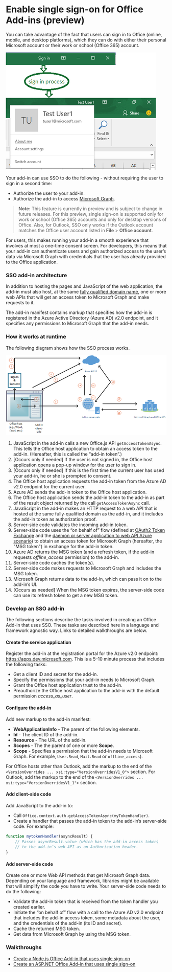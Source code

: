 # Enable single sign-on for Office Add-ins (preview)

You can take advantage of the fact that users can sign in to Office (online, mobile, and desktop platforms), which they can do with either their personal Microsoft account or their work or school (Office 365) account. 

![An image showing the sign-in process for an add-in](../../images/OfficeHostTitleBarLogin.png)

Your add-in can use SSO to do the following - without requiring the user to sign in a second time:

* Authorize the user to your add-in.
* Authorize the add-in to access [Microsoft Graph](https://developer.microsoft.com/graph/docs). 

>**Note:** This feature is currently in preview and is subject to change in future releases. For this preview, single sign-on is supported only for work or school (Office 365) accounts and only for desktop versions of Office. Also, for Outlook, SSO only works if the Outlook account matches the Office user account listed in **File** > **Office account**.

For users, this makes running your add-in a smooth experience that involves at most a one-time consent screen. For developers, this means that your add-in can authenticate users and gain authorized access to the user’s data via Microsoft Graph with credentials that the user has already provided to the Office application.
 

### SSO add-in architecture

In addition to hosting the pages and JavaScript of the web application, the add-in must also host, at the same [fully qualified domain name](https://msdn.microsoft.com/en-us/library/windows/desktop/ms682135(v=vs.85).aspx#_dns_fully_qualified_domain_name_fqdn__gly), one or more web APIs that will get an access token to Microsoft Graph and make requests to it.

The add-in manifest contains markup that specifies how the add-in is registered in the Azure Active Directory (Azure AD) v2.0 endpoint, and it specifies any permissions to Microsoft Graph that the add-in needs.

### How it works at runtime

The following diagram shows how the SSO process works. 
<!-- Minor fixes to the text in the diagram - change V2 to v2.0, and change "(e.g. Word, Excel, etc.)" to "(for example, Word, Excel)". -->
![A diagram that shows the SSO process](../../images/SSOOverviewDiagram.png)

1. JavaScript in the add-in calls a new Office.js API `getAccessTokenAsync`. This tells the Office host application to obtain an access token to the add-in. (Hereafter, this is called the “add-in token”.)
1. [Occurs only if needed] If the user is not signed in, the Office host application opens a pop-up window for the user to sign in. 
1. [Occurs only if needed] If this is the first time the current user has used your add-in, he or she is prompted to consent. 
1. The Office host application requests the add-in token from the Azure AD v2.0 endpoint for the current user.
1. Azure AD sends the add-in token to the Office host application.
1. The Office host application sends the add-in token to the add-in as part of the result object returned by the call `getAccessTokenAsync` call.
1. JavaScript in the add-in makes an HTTP request to a web API that is hosted at the same fully-qualified domain as the add-in, and it includes the add-in token as authorization proof.  
1. Server-side code validates the incoming add-in token.
1. Server-side code uses the “on behalf of” flow (defined at [OAuth2 Token Exchange](https://tools.ietf.org/html/draft-ietf-oauth-token-exchange-02) and the [daemon or server application to web API Azure scenario](https://docs.microsoft.com/en-us/azure/active-directory/develop/active-directory-authentication-scenarios#daemon-or-server-application-to-web-api)) to obtain an access token for Microsoft Graph (hereafter, the "MSG token") in exchange for the add-in token. 
1. Azure AD returns the MSG token (and a refresh token, if the add-in requests *offline_access* permission) to the add-in.
1. Server-side code caches the token(s).
1. Server-side code makes requests to Microsoft Graph and includes the MSG token.
1. Microsoft Graph returns data to the add-in, which can pass it on to the add-in’s UI. 
1. [Occurs as needed] When the MSG token expires, the server-side code can use its refresh token to get a new MSG token.

### Develop an SSO add-in

The following sections describe the tasks involved in creating an Office Add-in that uses SSO. These tasks are described here in a language and framework agnostic way. Links to detailed walkthroughs are below.

#### Create the service application

Register the add-in at the registration portal for the Azure v2.0 endpoint: https://apps.dev.microsoft.com. This is a 5–10 minute process that includes the following tasks:

* Get a client ID and secret for the add-in.
* Specify the permissions that your add-in needs to Microsoft Graph.
* Grant the Office host application trust to the add-in.
* Preauthorize the Office host application to the add-in with the default permission *access_as_user*.

#### Configure the add-in

Add new markup to the add-in manifest:

* **WebApplicationInfo** - The parent of the following elements.
* **Id** - The client ID of the add-in.
* **Resource** - The URL of the add-in.
* **Scopes** - The the parent of one or more **Scope**.
* **Scope** - Specifies a permission that the add-in needs to Microsoft Graph. For example, `User.Read`, `Mail.Read` or `offline_access`).

For Office hosts other than Outlook, add the markup to the end of the `<VersionOverrides ... xsi:type="VersionOverridesV1_0">` section. For Outlook, add the markup to the end of the `<VersionOverrides ... xsi:type="VersionOverridesV1_1">` section.

#### Add client-side code

Add JavaScript to the add-in to:

* Call `Office.context.auth.getAccessTokenAsync(myTokenHandler)`.
* Create a handler that passes the add-in token to the add-in’s server-side code. For example:

```js
function mytokenHandler(asyncResult) {
    // Passes asyncResult.value (which has the add-in access token)
    // to the add-in’s web API as an Authorization header.
}
```

#### Add server-side code

Create one or more Web API methods that get Microsoft Graph data. Depending on your language and framework, libraries might be available that will simplify the code you have to write. Your server-side code needs to do the following:

* Validate the add-in token that is received from the token handler you created earlier.
* Initiate the “on behalf of” flow with a call to the Azure AD v2.0 endpoint that includes the add-in access token, some metadata about the user, and the credentials of the add-in (its ID and secret). 
* Cache the returned MSG token.
* Get data from Microsoft Graph by using the MSG token.

### Walkthroughs

* [Create a Node.js Office Add-in that uses single sign-on](../../docs/develop/create-sso-office-add-ins-nodejs.md)
* [Create an ASP.NET Office Add-in that uses single sign-on](../../docs/develop/create-sso-office-add-ins-aspnet.md)


